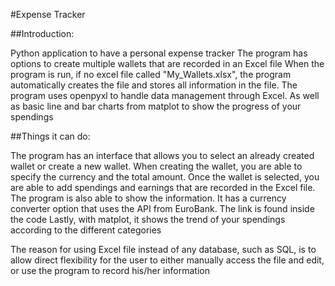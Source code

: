 #Expense Tracker

##Introduction: 

Python application to have a personal expense tracker
The program has options to create multiple wallets that are recorded in an Excel file
When the program is run, if no excel file called  "My_Wallets.xlsx", the program automatically creates the file and 
stores all information in the file.
The program uses openpyxl to handle data management through Excel. As well as basic line and bar charts from matplot
to show the progress of your spendings

##Things it can do: 
 
The program has an interface that allows you to select an already created wallet or create a new wallet.
When creating the wallet, you are able to specify the currency and the total amount.
Once the wallet is selected, you are able to add spendings and earnings that are recorded in the Excel file. 
The program is also able to show the information.
It has a currency converter option that uses the API from EuroBank. The link is found inside the code
Lastly, with matplot, it shows the trend of your spendings according to the different categories

The reason for using Excel file instead of any database, such as SQL, is to allow direct flexibility for the user
to either manually access the file and edit, or use the program to record his/her information

